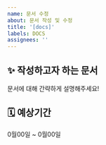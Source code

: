 ```yaml
---
name: 문서 수정
about: 문서 작성 및 수정
title: '[docs]'
labels: DOCS
assignees: ''
---
```


## ✨ 작성하고자 하는 문서

문서에 대해 간략하게 설명해주세요!

## 🗓️ 예상기간

0월00일 ~ 0월00일
